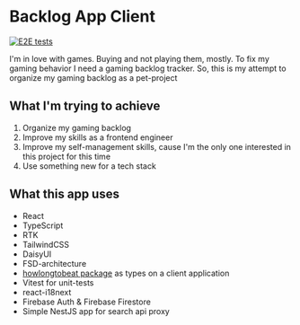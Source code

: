 # Backlog App Client

[![E2E tests](https://github.com/NeiruBugz/backlog-app/actions/workflows/playwright.yml/badge.svg)](https://github.com/NeiruBugz/backlog-app/actions/workflows/playwright.yml)

I'm in love with games. Buying and not playing them, mostly.
To fix my gaming behavior I need a gaming backlog tracker.
So, this is my attempt to organize my gaming backlog as a pet-project

## What I'm trying to achieve

1. Organize my gaming backlog
2. Improve my skills as a frontend engineer
3. Improve my self-management skills, cause I'm the only one interested in this project for this time
4. Use something new for a tech stack

## What this app uses

* React
* TypeScript
* RTK
* TailwindCSS
* DaisyUI
* FSD-architecture
* [howlongtobeat package](https://github.com/ckatzorke/howlongtobeat) as types on a client application
* Vitest for unit-tests
* react-i18next
* Firebase Auth & Firebase Firestore
* Simple NestJS app for search api proxy
